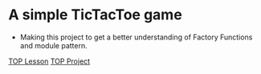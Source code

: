 # A simple TicTacToe game

- Making this project to get a better understanding of Factory Functions and module pattern.

[TOP Lesson](https://www.theodinproject.com/paths/full-stack-javascript/courses/javascript)
[TOP Project](https://www.theodinproject.com/lessons/node-path-javascript-tic-tac-toe)

